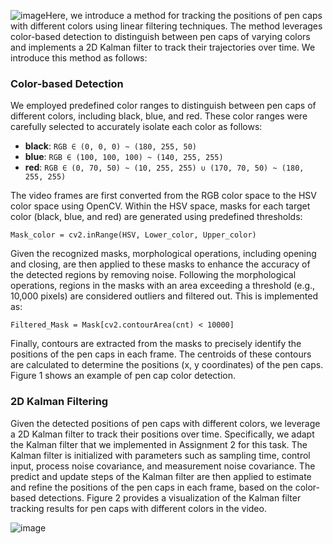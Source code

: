 ![image](https://github.com/pengyumu/CapsTracking/assets/174324735/dc9bd8d5-cf79-4c15-8c20-a214aaceebe5)Here, we introduce a method for tracking the positions of pen caps with different colors using linear filtering techniques. The method leverages color-based detection to distinguish between pen caps of varying colors and implements a 2D Kalman filter to track their trajectories over time. We introduce this method as follows:

### Color-based Detection

We employed predefined color ranges to distinguish between pen caps of different colors, including black, blue, and red. These color ranges were carefully selected to accurately isolate each color as follows:

- **black**: `RGB ∈ (0, 0, 0) ~ (180, 255, 50)`
- **blue**: `RGB ∈ (100, 100, 100) ~ (140, 255, 255)`
- **red**: `RGB ∈ (0, 70, 50) ~ (10, 255, 255) ∪ (170, 70, 50) ~ (180, 255, 255)`

The video frames are first converted from the RGB color space to the HSV color space using OpenCV. Within the HSV space, masks for each target color (black, blue, and red) are generated using predefined thresholds:

```
Mask_color = cv2.inRange(HSV, Lower_color, Upper_color)
```

Given the recognized masks, morphological operations, including opening and closing, are then applied to these masks to enhance the accuracy of the detected regions by removing noise. Following the morphological operations, regions in the masks with an area exceeding a threshold (e.g., 10,000 pixels) are considered outliers and filtered out. This is implemented as:

```
Filtered_Mask = Mask[cv2.contourArea(cnt) < 10000]
```
Finally, contours are extracted from the masks to precisely identify the positions of the pen caps in each frame. The centroids of these contours are calculated to determine the positions (x, y coordinates) of the pen caps. Figure 1 shows an example of pen cap color detection.

### 2D Kalman Filtering

Given the detected positions of pen caps with different colors, we leverage a 2D Kalman filter to track their positions over time. Specifically, we adapt the Kalman filter that we implemented in Assignment 2 for this task. The Kalman filter is initialized with parameters such as sampling time, control input, process noise covariance, and measurement noise covariance. The predict and update steps of the Kalman filter are then applied to estimate and refine the positions of the pen caps in each frame, based on the color-based detections. Figure 2 provides a visualization of the Kalman filter tracking results for pen caps with different colors in the video.


![image](https://github.com/pengyumu/CapsTracking/assets/174324735/fa71f2e5-c432-4075-8253-08f6d1c110ae)

